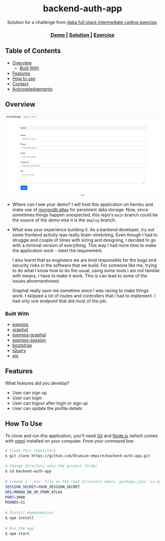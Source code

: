 <!-- Please update value in the {}  -->

<h1 align="center">backend-auth-app</h1>

<div align="center">
   Solution for a challenge from  <a href="https://investondaba.notion.site/Fullstack-Intermediate-Test-2-c911eab2a18446d4a87eb5ca938f13ad" target="_blank">daba full stack intermediate coding exercise</a>.
</div>

<div align="center">
  <h3>
    <a href="https://{your-demo-link.your-domain}">
      Demo
    </a>
    <span> | </span>
    <a href="https://github.com/Otumian-empire/backend-auth-app">
      Solution
    </a>
    <span> | </span>
    <a href="https://investondaba.notion.site/Fullstack-Intermediate-Test-2-c911eab2a18446d4a87eb5ca938f13ad">
      Exercise
    </a>
  </h3>
</div>

<!-- TABLE OF CONTENTS -->

## Table of Contents

- [Overview](#overview)
  - [Built With](#built-with)
- [Features](#features)
- [How to use](#how-to-use)
- [Contact](#contact)
- [Acknowledgements](#acknowledgements)

<!-- OVERVIEW -->

## Overview

![screenshot](https://github.com/Otumian-empire/backend-auth-app/blob/main/Screenshot%202022-02-26%20at%2004-19-14%20Backend-Auth-App.png)

- Where can I see your demo?
  I will host this application on heroku and make use of [mongodb atlas](https://www.mongodb.com/atlas) for persistent data storage. Now, since sometimes things happen unexpected, this repo's `main` branch could be the source of the demo else it is the `deploy` branch.
- What was your experience building it.
  As a backend developer, try out some frontend activity was really brain-stretching. Even though I had to struggle and couple of times with sizing and designing, I decided to go with a minimal version of everything. This way I had more time to make the application work - meet the requirement.

  I also learnt that as engineers we are kind responsible for the bugs and security risks in the software that we build. For someone like me, trying to do what I know how to do the usual, using some tools I am not familiar with means, I have to make it work. This is can lead to some of the issues aforementioned.

  Graphql really save me sometime since I was racing to make things work. I skipped a lot of routes and controllers that i had to implement. I had only one endpoint that did most of the job.

### Built With

- [express](http://expressjs.com/)
- [graphql](https://graphql.org/graphql-js/)
- [express-graphql](https://graphql.org/graphql-js/express-graphql/)
- [express-session](https://www.npmjs.com/package/express-session)
- [bootstrap](https://getbootstrap.com)
- [jQuery](https://jquery.com/)
- [ejs](https://ejs.co/)

## Features

What features did you develop?

- User can sign up
- User can login
- User can logout after login or sign up
- User can update the profile details

## How To Use

To clone and run this application, you'll need [Git](https://git-scm.com) and [Node.js](https://nodejs.org/en/download/) (which comes with [npm](http://npmjs.com)) installed on your computer. From your command line:

```bash
# Clone this repository
$ git clone https://github.com/Otumian-empire/backend-auth-app.git

# Change directory into the project folder
$ cd backend-auth-app

# create a `.env` file in the root directory where `package.json` is and add the following lines
SESSION_SECRET=YOUR_SESSION_SECRET
URI=MONGO_DB_UR_FROM_ATLAS
PORT=3000
ROUNDS=11

# Install dependencies
$ npm install

# Run the app
$ npm start
```
